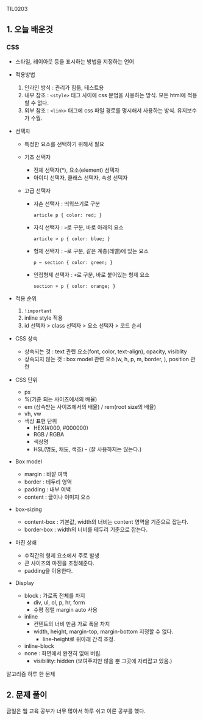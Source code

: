 TIL0203

## 1. 오늘 배운것

### CSS

- 스타일, 레이아웃 등을 표시하는 방법을 지정하는 언어

- 적용방법

  1. 인라인 방식 : 관리가 힘듦, 테스트용
  2. 내부 참조 : `<style>` 태그 사이에 css 문법을 사용하는 방식. 모든 html에 적용할 수 없다.
  3. 외부 참조 : `<link>` 태그에 css 파일 경로를 명시해서 사용하는 방식. 유지보수가 수월.

- 선택자

  - 특정한 요소를 선택하기 위해서 필요

  - 기초 선택자

    - 전체 선택자(*), 요소(element) 선택자
    - 아이디 선택자, 클래스 선택자, 속성 선택자

  - 고급 선택자

    - 자손 선택자 : 띄워쓰기로 구분

      `article p { color: red; }`

    - 자식 선택자 : `>`로 구분, 바로 아래의 요소

      `article > p { color: blue; }`

    - 형제 선택자 : `~`로 구분, 같은 계층(레벨)에 있는 요소

      `p ~ section { color: green; }`

    - 인접형제 선택자 : `+`로 구분, 바로 붙어있는 형제 요소

      `section + p { color: orange; }`

- 적용 순위

  1. `!important`
  2. inline style 적용
  3. id 선택자 > class 선택자 > 요소 선택자 > 코드 순서

- CSS 상속

  - 상속되는 것 : text 관련 요소(font, color, text-align), opacity, visiblity
  - 상속되지 않는 것 : box model 관련 요소(w, h, p, m, border, ), position 관련

- CSS 단위

  - px
  - %(기준 되는 사이즈에서의 배율)
  - em (상속받는 사이즈에서의 배율) / rem(root size의 배율)
  - vh, vw
  - 색상 표현 단위
    - HEX(#000, #000000)
    - RGB / RGBA
    - 색상명
    - HSL(명도, 채도, 색조) - (잘 사용하지는 않는다.)

- Box model

  - margin : 바깥 여백
  - border : 테두리 영역
  - padding : 내부 여백
  - content : 글이나 이미지 요소

- box-sizing

  - content-box : 기본값, width의 너비는 content 영역을 기준으로 잡는다.
  - border-box : width의 너비를 테두리 기준으로 잡는다.

- 마진 상쇄

  - 수직간의 형제 요소에서 주로 발생
  - 큰 사이즈의 마진을 조정해준다.
  - padding을 이용한다.

- Display

  - block : 가로폭 전체를 차지
    - div, ul, ol, p, hr, form
    - 수평 정렬 margin auto 사용
  - inline
    - 컨텐트의 너비 만큼 가로 폭을 차지
    - width, height, margin-top, margin-bottom 지정할 수 없다.
      - line-height로 위아래 간격 조정.
  - inline-block
  - none : 화면에서 완전히 없애 버림.
    - visibility: hidden (보여주지만 않을 뿐 그곳에 자리잡고 있음.)



알고리즘 하루 한 문제

## 2. 문제 풀이

금일은 웹 교육 공부가 너무 많아서 하루 쉬고 이론 공부를 했다.

``````python

``````







